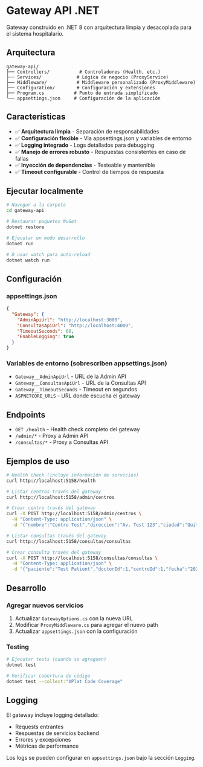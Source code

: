 # Gateway API .NET

Gateway construido en .NET 8 con arquitectura limpia y desacoplada para el sistema hospitalario.

## Arquitectura

```
gateway-api/
├── Controllers/           # Controladores (Health, etc.)
├── Services/             # Lógica de negocio (ProxyService)
├── Middleware/           # Middleware personalizado (ProxyMiddleware)
├── Configuration/        # Configuración y extensiones
├── Program.cs           # Punto de entrada simplificado
└── appsettings.json     # Configuración de la aplicación
```

## Características

- ✅ **Arquitectura limpia** - Separación de responsabilidades
- ✅ **Configuración flexible** - Via appsettings.json y variables de entorno
- ✅ **Logging integrado** - Logs detallados para debugging
- ✅ **Manejo de errores robusto** - Respuestas consistentes en caso de fallas
- ✅ **Inyección de dependencias** - Testeable y mantenible
- ✅ **Timeout configurable** - Control de tiempos de respuesta

## Ejecutar localmente

```bash
# Navegar a la carpeta
cd gateway-api

# Restaurar paquetes NuGet
dotnet restore

# Ejecutar en modo desarrollo
dotnet run

# O usar watch para auto-reload
dotnet watch run
```

## Configuración

### appsettings.json
```json
{
  "Gateway": {
    "AdminApiUrl": "http://localhost:3000",
    "ConsultasApiUrl": "http://localhost:4000",
    "TimeoutSeconds": 60,
    "EnableLogging": true
  }
}
```

### Variables de entorno (sobrescriben appsettings.json)
- `Gateway__AdminApiUrl` - URL de la Admin API
- `Gateway__ConsultasApiUrl` - URL de la Consultas API
- `Gateway__TimeoutSeconds` - Timeout en segundos
- `ASPNETCORE_URLS` - URL donde escucha el gateway

## Endpoints

- `GET /health` - Health check completo del gateway
- `/admin/*` - Proxy a Admin API
- `/consultas/*` - Proxy a Consultas API

## Ejemplos de uso

```bash
# Health check (incluye información de servicios)
curl http://localhost:5158/health

# Listar centros través del gateway
curl http://localhost:5158/admin/centros

# Crear centro través del gateway
curl -X POST http://localhost:5158/admin/centros \
  -H "Content-Type: application/json" \
  -d '{"nombre":"Centro Test","direccion":"Av. Test 123","ciudad":"Quito","telefono":"0999999999"}'

# Listar consultas través del gateway
curl http://localhost:5158/consultas/consultas

# Crear consulta través del gateway
curl -X POST http://localhost:5158/consultas/consultas \
  -H "Content-Type: application/json" \
  -d '{"paciente":"Test Patient","doctorId":1,"centroId":1,"fecha":"2025-09-25T10:00:00","notas":"Test","estado":"programada"}'
```

## Desarrollo

### Agregar nuevos servicios

1. Actualizar `GatewayOptions.cs` con la nueva URL
2. Modificar `ProxyMiddleware.cs` para agregar el nuevo path
3. Actualizar `appsettings.json` con la configuración

### Testing

```bash
# Ejecutar tests (cuando se agreguen)
dotnet test

# Verificar cobertura de código
dotnet test --collect:"XPlat Code Coverage"
```

## Logging

El gateway incluye logging detallado:
- Requests entrantes
- Respuestas de servicios backend  
- Errores y excepciones
- Métricas de performance

Los logs se pueden configurar en `appsettings.json` bajo la sección `Logging`.